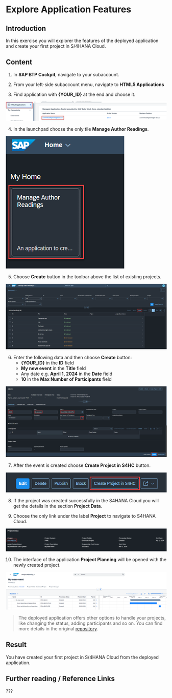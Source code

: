 # Explore Application Features

## Introduction 

In this exercise you will explorer the features of the deployed application and create your first project in S/4HANA Cloud.

## Content

1. In **SAP BTP Cockpit**, navigate to your subaccount.

2. From your left-side subaccount menu, navigate to **HTML5 Applications**

3. Find application with **{YOUR_ID}** at the end and choose it.

  ![Alt text](img/0180-html5-application.png) 

4. In the launchpad choose the only tile **Manage Author Readings**.

  ![Alt text](img/0190-open-app.png) 

5. Choose **Create** button in the toolbar above the list of existing projects.

  ![Alt text](img/0200-create-event.png) 

6. Enter the following data and then choose **Create** button:
   - **{YOUR_ID}** in the **ID** field
   - **My new event** in the **Title** field
   - Any date e.g. **April 1, 2024** in the **Date** field
   - **10** in the **Max Number of Participants** field

  ![Alt text](img/0210-new-event-data.png) 

7. After the event is created choose **Create Project in S4HC** button. 

  ![Alt text](img/0220-create-project-in-s4hc.png) 
  
8. If the project was created successfully in the S4HANA Cloud you will get the details in the section **Project Data**.  

9. Choose the only link under the label **Project** to navigate to S4HANA Cloud.

  ![Alt text](img/0230-navigate-to-project.png) 

10. The interface of the application **Project Planning** will be opened with the newly created project.

  ![Alt text](img/0240-project-in-s4hc.png)

> The deployed application offers other options to handle your projects, like changing the status, adding participants and so on. You can find more details in the original [repository](https://github.com/SAP-samples/sme-partner-reference-application/blob/main/Tutorials/30-Guided-Tour.md).

## Result

You have created your first project in S/4HANA Cloud from the deployed application.

## Further reading / Reference Links
???